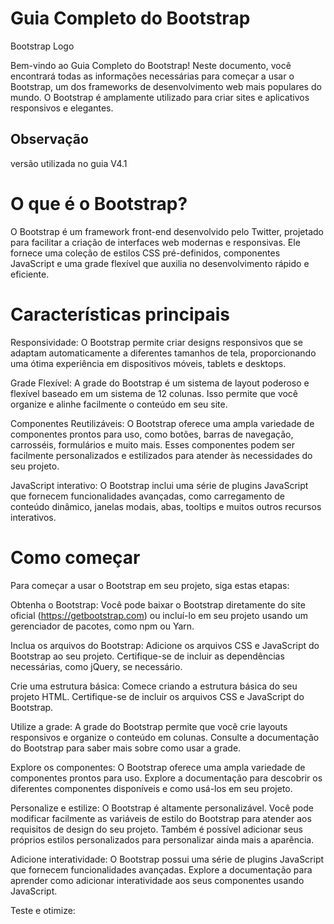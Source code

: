# Guia Completo do Bootstrap
Bootstrap Logo

Bem-vindo ao Guia Completo do Bootstrap! Neste documento, você encontrará todas as informações necessárias para começar a usar o Bootstrap, um dos frameworks de desenvolvimento web mais populares do mundo. O Bootstrap é amplamente utilizado para criar sites e aplicativos responsivos e elegantes.
## Observação
versão utilizada no guia  V4.1

# O que é o Bootstrap?
O Bootstrap é um framework front-end desenvolvido pelo Twitter, projetado para facilitar a criação de interfaces web modernas e responsivas. Ele fornece uma coleção de estilos CSS pré-definidos, componentes JavaScript e uma grade flexível que auxilia no desenvolvimento rápido e eficiente.

# Características principais
Responsividade: O Bootstrap permite criar designs responsivos que se adaptam automaticamente a diferentes tamanhos de tela, proporcionando uma ótima experiência em dispositivos móveis, tablets e desktops.

Grade Flexível: A grade do Bootstrap é um sistema de layout poderoso e flexível baseado em um sistema de 12 colunas. Isso permite que você organize e alinhe facilmente o conteúdo em seu site.

Componentes Reutilizáveis: O Bootstrap oferece uma ampla variedade de componentes prontos para uso, como botões, barras de navegação, carrosséis, formulários e muito mais. Esses componentes podem ser facilmente personalizados e estilizados para atender às necessidades do seu projeto.

JavaScript interativo: O Bootstrap inclui uma série de plugins JavaScript que fornecem funcionalidades avançadas, como carregamento de conteúdo dinâmico, janelas modais, abas, tooltips e muitos outros recursos interativos.

# Como começar
Para começar a usar o Bootstrap em seu projeto, siga estas etapas:

Obtenha o Bootstrap: Você pode baixar o Bootstrap diretamente do site oficial (https://getbootstrap.com) ou incluí-lo em seu projeto usando um gerenciador de pacotes, como npm ou Yarn.

Inclua os arquivos do Bootstrap: Adicione os arquivos CSS e JavaScript do Bootstrap ao seu projeto. Certifique-se de incluir as dependências necessárias, como jQuery, se necessário.

Crie uma estrutura básica: Comece criando a estrutura básica do seu projeto HTML. Certifique-se de incluir os arquivos CSS e JavaScript do Bootstrap.

Utilize a grade: A grade do Bootstrap permite que você crie layouts responsivos e organize o conteúdo em colunas. Consulte a documentação do Bootstrap para saber mais sobre como usar a grade.

Explore os componentes: O Bootstrap oferece uma ampla variedade de componentes prontos para uso. Explore a documentação para descobrir os diferentes componentes disponíveis e como usá-los em seu projeto.

Personalize e estilize: O Bootstrap é altamente personalizável. Você pode modificar facilmente as variáveis de estilo do Bootstrap para atender aos requisitos de design do seu projeto. Também é possível adicionar seus próprios estilos personalizados para personalizar ainda mais a aparência.

Adicione interatividade: O Bootstrap possui uma série de plugins JavaScript que fornecem funcionalidades avançadas. Explore a documentação para aprender como adicionar interatividade aos seus componentes usando JavaScript.

Teste e otimize:
